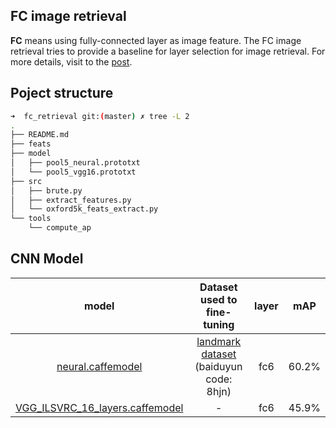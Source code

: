 ## FC image retrieval

**FC** means using fully-connected layer as image feature. The FC image retrieval tries to provide a baseline for layer selection for image retrieval. For more details, visit to the [post](http://yongyuan.name/blog/layer-selection-and-finetune-for-cbir.html).

## Poject structure

```sh
➜  fc_retrieval git:(master) ✗ tree -L 2
.
├── README.md
├── feats
├── model
│   ├── pool5_neural.prototxt
│   └── pool5_vgg16.prototxt
├── src
│   ├── brute.py
│   ├── extract_features.py
│   └── oxford5k_feats_extract.py
└── tools
    └── compute_ap
```

## CNN Model

model | Dataset used to fine-tuning | layer | mAP
:---:|:---:|:---:|:---:|
[neural.caffemodel](http://pan.baidu.com/s/1i44RRgx) | [landmark dataset](https://pan.baidu.com/s/1mit6Izm) (baiduyun code: 8hjn)| fc6 | 60.2%
[VGG_ILSVRC_16_layers.caffemodel](http://www.robots.ox.ac.uk/~vgg/software/very_deep/caffe/VGG_ILSVRC_16_layers.caffemodel) | - | fc6 | 45.9%
